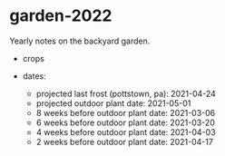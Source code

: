 # garden-2022
Yearly notes on the backyard garden.

- crops


- dates:
  - projected last frost (pottstown, pa):   2021-04-24
  - projected outdoor plant date:           2021-05-01
  - 8 weeks before outdoor plant date:      2021-03-06
  - 6 weeks before outdoor plant date:      2021-03-20
  - 4 weeks before outdoor plant date:      2021-04-03
  - 2 weeks before outdoor plant date:      2021-04-17



